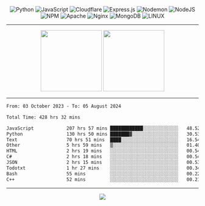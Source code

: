 <div align="center">
  
![Python](https://img.shields.io/badge/python-3670A0?style=for-the-badge&logo=python&logoColor=ffdd54) ![JavaScript](https://img.shields.io/badge/javascript-%23323330.svg?style=for-the-badge&logo=javascript&logoColor=%23F7DF1E) ![Cloudflare](https://img.shields.io/badge/Cloudflare-F38020?style=for-the-badge&logo=Cloudflare&logoColor=white) ![Express.js](https://img.shields.io/badge/express.js-%23404d59.svg?style=for-the-badge&logo=express&logoColor=%2361DAFB) ![Nodemon](https://img.shields.io/badge/NODEMON-%23323330.svg?style=for-the-badge&logo=nodemon&logoColor=%BBDEAD) ![NodeJS](https://img.shields.io/badge/node.js-6DA55F?style=for-the-badge&logo=node.js&logoColor=white) ![NPM](https://img.shields.io/badge/NPM-%23CB3837.svg?style=for-the-badge&logo=npm&logoColor=white) ![Apache](https://img.shields.io/badge/apache-%23D42029.svg?style=for-the-badge&logo=apache&logoColor=white) ![Nginx](https://img.shields.io/badge/nginx-%23009639.svg?style=for-the-badge&logo=nginx&logoColor=white) ![MongoDB](https://img.shields.io/badge/MongoDB-%234ea94b.svg?style=for-the-badge&logo=mongodb&logoColor=white) ![LINUX](https://img.shields.io/badge/Linux-FCC624?style=for-the-badge&logo=linux&logoColor=black)

---


<img src="https://github-readme-streak-stats.herokuapp.com/?user=anotherrandomonline&theme=react" height="160"/>
  
<img src="https://github-readme-stats.vercel.app/api?username=anotherrandomonline&show_icons=true&include_all_commits=true&theme=react" height="160"/>
</div>

---

<!--START_SECTION:waka-->

```txt
From: 03 October 2023 - To: 05 August 2024

Total Time: 428 hrs 32 mins

JavaScript            207 hrs 57 mins ████████████░░░░░░░░░░░░░   48.52 %
Python                130 hrs 50 mins ███████▓░░░░░░░░░░░░░░░░░   30.53 %
Text                  70 hrs 51 mins  ████░░░░░░░░░░░░░░░░░░░░░   16.54 %
Other                 5 hrs 59 mins   ▒░░░░░░░░░░░░░░░░░░░░░░░░   01.40 %
HTML                  2 hrs 19 mins   ░░░░░░░░░░░░░░░░░░░░░░░░░   00.54 %
C#                    2 hrs 18 mins   ░░░░░░░░░░░░░░░░░░░░░░░░░   00.54 %
JSON                  2 hrs 15 mins   ░░░░░░░░░░░░░░░░░░░░░░░░░   00.53 %
Todotxt               1 hr 27 mins    ░░░░░░░░░░░░░░░░░░░░░░░░░   00.34 %
Bash                  55 mins         ░░░░░░░░░░░░░░░░░░░░░░░░░   00.22 %
C++                   52 mins         ░░░░░░░░░░░░░░░░░░░░░░░░░   00.21 %
```

<!--END_SECTION:waka-->

---

<div align="center">
  
![](https://github-profile-trophy.vercel.app/?username=anotherrandomonline&theme=darkhub&no-frame=true&no-bg=true&margin-w=4)

</div>
